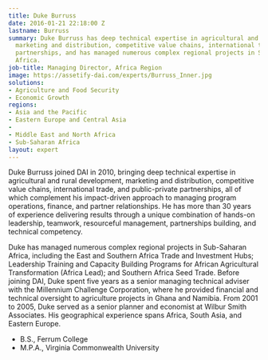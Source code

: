 ```yaml
---
title: Duke Burruss
date: 2016-01-21 22:18:00 Z
lastname: Burruss
summary: Duke Burruss has deep technical expertise in agricultural and rural development,
  marketing and distribution, competitive value chains, international trade, and public-private
  partnerships, and has managed numerous complex regional projects in Sub-Saharan
  Africa.
job-title: Managing Director, Africa Region
image: https://assetify-dai.com/experts/Burruss_Inner.jpg
solutions:
- Agriculture and Food Security
- Economic Growth
regions:
- Asia and the Pacific
- Eastern Europe and Central Asia
- 
- Middle East and North Africa
- Sub-Saharan Africa
layout: expert
---
```


Duke Burruss joined DAI in 2010, bringing deep technical expertise in agricultural and rural development, marketing and distribution, competitive value chains, international trade, and public-private partnerships, all of which complement his impact-driven approach to managing program operations, finance, and partner relationships. He has more than 30 years of experience delivering results through a unique combination of hands-on leadership, teamwork, resourceful management, partnerships building, and technical competency.

Duke has managed numerous complex regional projects in Sub-Saharan Africa, including the East and Southern Africa Trade and Investment Hubs; Leadership Training and Capacity Building Programs for African Agricultural Transformation (Africa Lead); and Southern Africa Seed Trade. Before joining DAI, Duke spent five years as a senior managing technical adviser with the Millennium Challenge Corporation, where he provided financial and technical oversight to agriculture projects in Ghana and Namibia. From 2001 to 2005, Duke served as a senior planner and economist at Wilbur Smith Associates. His geographical experience spans Africa, South Asia, and Eastern Europe.

* B.S., Ferrum College
* M.P.A., Virginia Commonwealth University